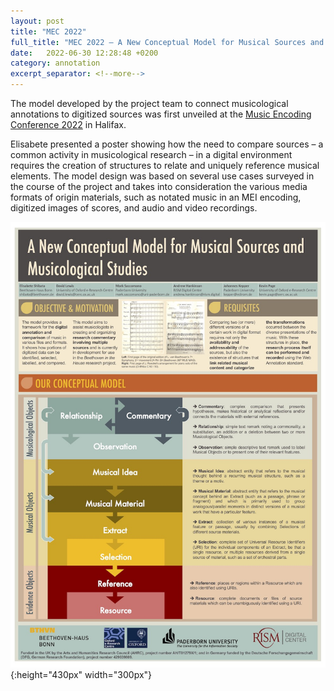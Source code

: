 ```yaml
---
layout: post
title: "MEC 2022"
full_title: "MEC 2022 — A New Conceptual Model for Musical Sources and Musicological Studies"
date:   2022-06-30 12:28:48 +0200
category: annotation
excerpt_separator: <!--more-->
---
```


The model developed by the project team to connect musicological annotations to digitized sources was first unveiled at the [Music Encoding Conference 2022](https://music-encoding.org/conference/2022/) in Halifax.

<!--more-->

Elisabete presented a poster showing how the need to compare sources – a common activity in musicological research – in a digital environment requires the creation of structures to relate and uniquely reference musical elements. The model design was based on several use cases surveyed in the course of the project and takes into consideration the various media formats of origin materials, such as notated music in an MEI encoding, digitized images of scores, and audio and video recordings.

![Poster: A New Conceptual Model](/assets/img/poster_NewModel.jpg){:height="430px" width="300px"}
